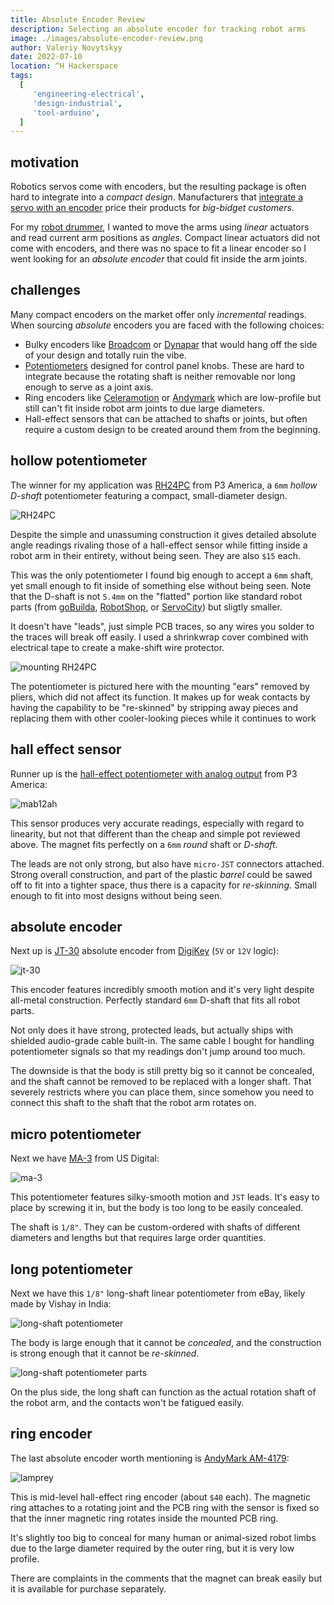 ```yaml
---
title: Absolute Encoder Review
description: Selecting an absolute encoder for tracking robot arms
image: ./images/absolute-encoder-review.png
author: Valeriy Novytskyy
date: 2022-07-10
location: ^H Hackerspace
tags:
  [
     'engineering-electrical',
     'design-industrial',
     'tool-arduino',
  ]
---
```


## motivation

Robotics servos come with encoders, but the resulting package is often hard to integrate into a *compact design*. Manufacturers that [integrate a servo with an encoder](https://www.robotis.us/dynamixel-p/) price their products for *big-bidget customers*.

For my [robot drummer](/projects/drumming-robot), I wanted to move the arms using *linear* actuators and read current arm positions as *angles*. Compact linear actuators did not come with encoders, and there was no space to fit a linear encoder so I went looking for an *absolute encoder* that could fit inside the arm joints.

## challenges

Many compact encoders on the market offer only *incremental* readings. When sourcing *absolute* encoders you are faced with the following choices:

- Bulky encoders like [Broadcom](https://www.digikey.com/en/products/detail/broadcom-limited/AEAT-6012-A06/2210458) or [Dynapar](https://ecatalog.dynapar.com/ecatalog/absolute-encoders/en/AD36) that would hang off the side of your design and totally ruin the vibe.
- [Potentiometers](https://www.digikey.com/en/products/detail/tt-electronics-bi/EN18ABHB11A0F26/16360754) designed for control panel knobs. These are hard to integrate because the rotating shaft is neither removable nor long enough to serve as a joint axis.
- Ring encoders like [Celeramotion](https://www.celeramotion.com/multiturn-incoder) or [Andymark](https://www.andymark.com/products/lamprey-absolute-encoder) which are low-profile but still can't fit inside robot arm joints to due large diameters.
- Hall-effect sensors that can be attached to shafts or joints, but often require a custom design to be created around them from the beginning.

## hollow potentiometer

The winner for my application was [RH24PC](https://p3america.com/rh24pc-110mm-series/) from P3 America, a `6mm` *hollow D-shaft* potentiometer featuring a compact, small-diameter design.

![RH24PC](./images/absolute-encoders-rh24pc.jpeg)

Despite the simple and unassuming construction it gives detailed absolute angle readings rivaling those of a hall-effect sensor while fitting inside a robot arm in their entirety, without being seen. They are also `$15` each.

This was the only potentiometer I found big enough to accept a `6mm` shaft, yet small enough to fit inside of something else without being seen. Note that the D-shaft is not `5.4mm` on the "flatted" portion like standard robot parts (from [goBuilda](https://www.gobilda.com/), [RobotShop](https://www.robotshop.com/), or [ServoCity](https://www.servocity.com/)) but sligtly smaller.

It doesn't have "leads", just simple PCB traces, so any wires you solder to the traces will break off easily. I used a shrinkwrap cover combined with electrical tape to create a make-shift wire protector.

![mounting RH24PC](./images/absolute-encoders-mounting.jpeg)

The potentiometer is pictured here with the mounting "ears" removed by pliers, which did not affect its function. It makes up for weak contacts by having the capability to be "re-skinned" by stripping away pieces and replacing them with other cooler-looking pieces while it continues to work

## hall effect sensor

Runner up is the [hall-effect potentiometer with analog output](https://p3america.com/mab12ah-6-10-0505/) from P3 America:

![mab12ah](./images/absolute-encoders-hall-effect.jpeg)

This sensor produces very accurate readings, especially with regard to linearity, but not that different than the cheap and simple pot reviewed above. The magnet fits perfectly on a `6mm` *round* shaft or *D-shaft*.

The leads are not only strong, but also have `micro-JST` connectors attached. Strong overall construction, and part of the plastic *barrel* could be sawed off to fit into a tighter space, thus there is a capacity for *re-skinning*. Small enough to fit into most designs without being seen.

## absolute encoder

Next up is [JT-30](https://www.digikey.com/en/products/detail/nidec%2Dcopal%2Delectronics/JT30%2D120%2DC00/6469478) absolute encoder from [DigiKey](https://www.digikey.com/) (`5V` or `12V` logic):

![jt-30](./images/absolute-encoders-jt30.jpeg)

This encoder features incredibly smooth motion and it's very light despite all-metal construction. Perfectly standard `6mm` D-shaft that fits all robot parts.

Not only does it have strong, protected leads, but actually ships with shielded audio-grade cable built-in. The same cable I bought for handling potentiometer signals so that my readings don't jump around too much.

The downside is that the body is still pretty big so it cannot be concealed, and the shaft cannot be removed to be replaced with a longer shaft. That severely restricts where you can place them, since somehow you need to connect this shaft to the shaft that the robot arm rotates on.

## micro potentiometer

Next we have [MA-3](https://www.usdigital.com/products/ma3) from US Digital:

![ma-3](./images/absolute-encoders-ma3.jpeg)

This potentiometer features silky-smooth motion and `JST` leads. It's easy to place by screwing it in, but the body is too long to be easily concealed.

The shaft is `1/8"`. They can be custom-ordered with shafts of different diameters and lengths but that requires large order quantities.

## long potentiometer

Next we have this `1/8"` long-shaft linear potentiometer from eBay, likely made by Vishay in India:

![long-shaft potentiometer](./images/absolute-encoders-vishay.jpeg)

The body is large enough that it cannot be *concealed*, and the construction is strong enough that it cannot be *re-skinned*.

![long-shaft potentiometer parts](./images/absolute-encoders-vishay-parts.jpeg)

On the plus side, the long shaft can function as the actual rotation shaft of the robot arm, and the contacts won't be fatigued easily.

## ring encoder

The last absolute encoder worth mentioning is [AndyMark AM-4179](https://www.andymark.com/products/lamprey-absolute-encoder):

![lamprey](./images/absolute-encoders-lamprey.jpeg)

This is mid-level hall-effect ring encoder (about `$40` each). The magnetic ring attaches to a rotating joint and the PCB ring with the sensor is fixed so that the inner magnetic ring rotates inside the mounted PCB ring.

It's slightly too big to conceal for many human or animal-sized robot limbs due to the large diameter required by the outer ring, but it is very low profile.

There are complaints in the comments that the magnet can break easily but it is available for purchase separately.
